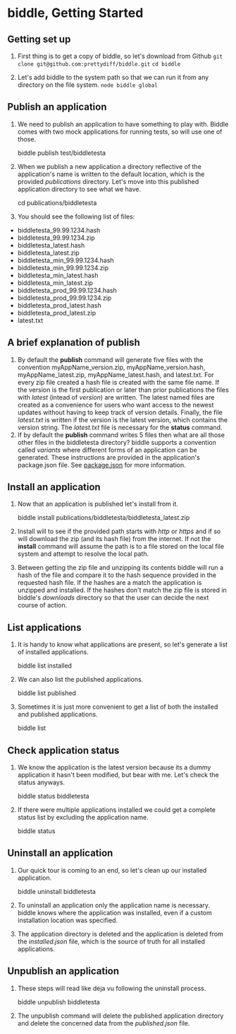 # biddle, Getting Started

## Getting set up
1. First thing is to get a copy of biddle, so let's download from Github
    `git clone git@github.com:prettydiff/biddle.git`
    `cd biddle`

2. Let's add biddle to the system path so that we can run it from any directory on the file system.
    `node biddle global`

## Publish an application
1. We need to publish an application to have something to play with. Biddle comes with two mock applications for running tests, so will use one of those.

    biddle publish test/biddletesta

2. When we publish a new application a directory reflective of the application's name is written to the default location, which is the provided *publications* directory.  Let's move into this published application directory to see what we have.

    cd publications/biddletesta

3. You should see the following list of files:
  * biddletesta_99.99.1234.hash
  * biddletesta_99.99.1234.zip
  * biddletesta_latest.hash
  * biddletesta_latest.zip
  * biddletesta_min_99.99.1234.hash
  * biddletesta_min_99.99.1234.zip
  * biddletesta_min_latest.hash
  * biddletesta_min_latest.zip
  * biddletesta_prod_99.99.1234.hash
  * biddletesta_prod_99.99.1234.zip
  * biddletesta_prod_latest.hash
  * biddletesta_prod_latest.zip
  * latest.txt

## A brief explanation of publish
1. By default the **publish** command will generate five files with the convention myAppName_version.zip, myAppName_version.hash, myAppName_latest.zip, myAppName_latest.hash, and latest.txt.  For every zip file created a hash file is created with the same file name.  If the version is the first publication or later than prior publications the files with *latest* (intead of *version*) are written.  The latest named files are created as a convenience for users who want access to the newest updates without having to keep track of version details.  Finally, the file *latest.txt* is written if the version is the latest version, which contains the version string.  The *latest.txt* file is necessary for the **status** command.
2. If by default the **publish** command writes 5 files then what are all those other files in the biddletesta directory?  biddle supports a convention called *variants* where different forms of an application can be generated.  These instructions are provided in the application's package.json file.  See [package.json](package.md) for more information.

## Install an application
1. Now that an application is published let's install from it.

    biddle install publications/biddletesta/biddletesta_latest.zip

2. Install will to see if the provided path starts with *http* or *https* and if so will download the zip (and its hash file) from the internet.  If not the **install** command will assume the path is to a file stored on the local file system and attempt to resolve the local path.
3. Between getting the zip file and unzipping its contents biddle will run a hash of the file and compare it to the hash sequence provided in the requested hash file.  If the hashes are a match the application is unzipped and installed.  If the hashes don't match the zip file is stored in biddle's *downloads* directory so that the user can decide the next course of action.

## List applications
1. It is handy to know what applications are present, so let's generate a list of installed applications.

    biddle list installed

2. We can also list the published applications.

    biddle list published

3. Sometimes it is just more convenient to get a list of both the installed and published applications.

    biddle list

## Check application status
1. We know the application is the latest version because its a dummy application it hasn't been modified, but bear with me.  Let's check the status anyways.

    biddle status biddletesta

2. If there were multiple applications installed we could get a complete status list by excluding the application name.

    biddle status

## Uninstall an application
1. Our quick tour is coming to an end, so let's clean up our installed application.

    biddle uninstall biddletesta

2. To uninstall an application only the application name is necessary.  biddle knows where the application was installed, even if a custom installation location was specified.
3. The application directory is deleted and the application is deleted from the *installed.json* file, which is the source of truth for all installed applications.

## Unpublish an application
1. These steps will read like deja vu following the uninstall process.

    biddle unpublish biddletesta

2. The unpublish command will delete the published application directory and delete the concerned data from the *published.json* file.
